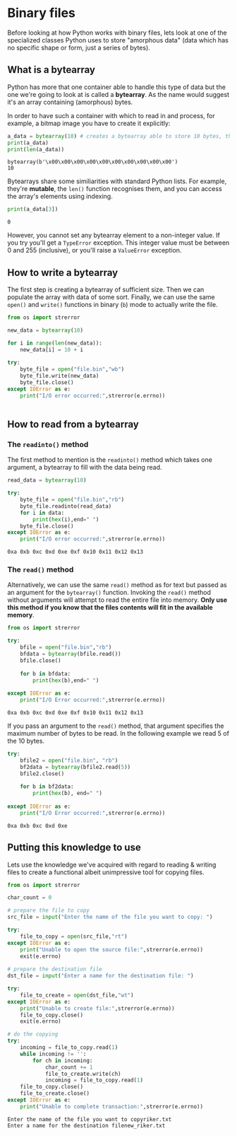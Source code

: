 # Binary files
Before looking at how Python works with binary files, lets look at one of the specialized classes Python uses to store "amorphous data" (data which has no specific shape or form, just a series of bytes).

## What is a bytearray
Python has more that one container able to handle this type of data but the one we're going to look at is called a __bytearray__. As the name would suggest it's an array containing (amorphous) bytes.

In order to have such a container with which to read in and process, for example, a bitmap image you have to create it explicitly:


```python
a_data = bytearray(10) # creates a bytearray able to store 10 bytes, this container will be filled with zeros
print(a_data)
print(len(a_data))
```

    bytearray(b'\x00\x00\x00\x00\x00\x00\x00\x00\x00\x00')
    10


Bytearrays share some similiarities with standard Python lists. For example, they're __mutable__, the `len()` function recognises them, and you can access the array's elements using indexing.


```python
print(a_data[3])
```

    0


However, you cannot set any bytearray element to a non-integer value. If you try you'll get a `TypeError` exception. This integer value must be between 0 and 255 (inclusive), or you'll raise a `ValueError` exception.

## How to write a bytearray
The first step is creating a bytearray of sufficient size. Then we can populate the array with data of some sort. Finally, we can use the same `open()` and `write()` functions in binary (`b`) mode to actually write the file.


```python
from os import strerror

new_data = bytearray(10)

for i in range(len(new_data)):
    new_data[i] = 10 + i
    
try:
    byte_file = open("file.bin","wb")
    byte_file.write(new_data)
    byte_file.close()
except IOError as e:
    print("I/O error occurred:",strerror(e.errno))
    

```

## How to read from a bytearray
### The `readinto()` method
The first method to mention is the `readinto()` method which takes one argument, a bytearray to fill with the data being read.


```python
read_data = bytearray(10)

try:
    byte_file = open("file.bin","rb")
    byte_file.readinto(read_data)
    for i in data:
        print(hex(i),end=" ")
    byte_file.close()
except IOError as e:
    print("I/O error occurred:",strerror(e.errno))
```

    0xa 0xb 0xc 0xd 0xe 0xf 0x10 0x11 0x12 0x13 

### The `read()` method
Alternatively, we can use the same `read()` method as for text but passed as an argument for the `bytearray()` function. Invoking the `read()` method without arguments will attempt to read the entire file into memory. __Only use this method if you know that the files contents will fit in the available memory__.


```python
from os import strerror

try:
    bfile = open("file.bin","rb")
    bfdata = bytearray(bfile.read())
    bfile.close()
    
    for b in bfdata:
        print(hex(b),end=" ")
        
except IOError as e:
    print("I/O Error occurred:",strerror(e.errno))
```

    0xa 0xb 0xc 0xd 0xe 0xf 0x10 0x11 0x12 0x13 

If you pass an argument to the `read()` method, that argument specifies the maximum number of bytes to be read. In the following example we read 5 of the 10 bytes.


```python
try:
    bfile2 = open("file.bin", "rb")
    bf2data = bytearray(bfile2.read(5))
    bfile2.close()
    
    for b in bf2data:
        print(hex(b), end=" ")
        
except IOError as e:
    print("I/O Error occurred:",strerror(e.errno))
```

    0xa 0xb 0xc 0xd 0xe 

## Putting this knowledge to use
Lets use the knowledge we've acquired with regard to reading & writing files to create a functional albeit unimpressive tool for copying files.


```python
from os import strerror

char_count = 0

# prepare the file to copy
src_file = input("Enter the name of the file you want to copy: ")

try:
    file_to_copy = open(src_file,"rt")
except IOError as e:
    print("Unable to open the source file:",strerror(e.errno))
    exit(e.errno)
    
# prepare the destination file
dst_file = input("Enter a name for the destination file: ")

try:
    file_to_create = open(dst_file,"wt")
except IOError as e:
    print("Unable to create file:",strerror(e.errno))
    file_to_copy.close()
    exit(e.errno)

# do the copying    
try:
    incoming = file_to_copy.read(1)
    while incoming != '':
        for ch in incoming:
            char_count += 1
            file_to_create.write(ch)
            incoming = file_to_copy.read(1)
    file_to_copy.close()
    file_to_create.close()
except IOError as e:
    print("Unable to complete transaction:",strerror(e.errno))
```

    Enter the name of the file you want to copyriker.txt
    Enter a name for the destination filenew_riker.txt

